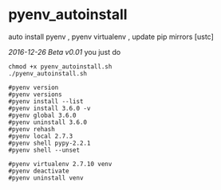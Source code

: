 # pyenv_autoinstall

auto install pyenv , pyenv virtualenv , update pip mirrors [ustc]

*2016-12-26 Beta v0.01*
you just do

```
chmod +x pyenv_autoinstall.sh
./pyenv_autoinstall.sh

#pyenv version
#pyenv versions
#pyenv install --list
#pyenv install 3.6.0 -v
#pyenv global 3.6.0
#pyenv uninstall 3.6.0
#pyenv rehash
#pyenv local 2.7.3 
#pyenv shell pypy-2.2.1
#pyenv shell --unset

#pyenv virtualenv 2.7.10 venv
#pyenv deactivate
#pyenv uninstall venv
```
